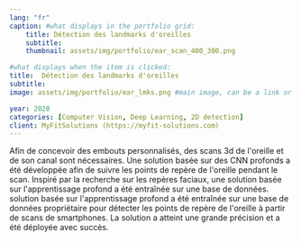 ```yaml
---
lang: "fr"
caption: #what displays in the portfolio grid:
    title: Détection des landmarks d'oreilles
    subtitle: 
    thumbnail: assets/img/portfolio/ear_scan_400_300.png

#what displays when the item is clicked:
title:  Détection des landmarks d'oreilles
subtitle:
image: assets/img/portfolio/ear_lmks.png #main image, can be a link or a file in assets/img/portfolio

year: 2020
categories: [Computer Vision, Deep Learning, 2D detection]
client: MyFitSolutions (https://myfit-solutions.com)
---
```

Afin de concevoir des embouts personnalisés, des scans 3d de l'oreille et de son canal sont nécessaires. Une solution basée sur des CNN profonds
a été développée afin de suivre les points de repère de l'oreille pendant le scan. Inspiré par la recherche sur les repères faciaux, une solution basée sur l'apprentissage profond a été entraînée sur une base de données. 
solution basée sur l'apprentissage profond a été entraînée sur une base de données propriétaire pour détecter les points de repère de l'oreille à partir de scans de smartphones. La solution a atteint une grande précision 
et a été déployée avec succès.

